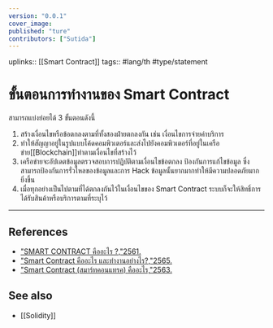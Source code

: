 ```yaml
---
version: "0.0.1"
cover_image:
published: "ture"
contributors: ["Sutida"]
---
```

uplinks:: [[Smart Contract]]
tags:: #lang/th #type/statement

# ขั้นตอนการทำงานของ Smart Contract
สามารถแบ่งย่อยได้ 3 ขั้นตอนดังนี้
1.  สร้างเงื่อนไขหรือข้อตกลงตามที่ทั้งสองฝ่ายตกลงกัน เช่น เงื่อนไขการจ่ายค่าบริการ
2. ทำให้สัญญาอยู่ในรูปแบบโค้ดคอมพิวเตอร์และส่งไปยังคอมพิวเตอร์ที่อยู่ในเครือข่าย[[Blockchain]]ทำตามเงื่อนไขที่สร้างไว้
3. เครือข่ายจะอัปเดตข้อมูลตรวจสอบการปฏิบัติตามเงื่อนไขข้อตกลง ป้องกันการแก้ไขข้อมูล ซึ่งสามารถป้องกันการรั่วไหลของข้อมูลและการ Hack ข้อมูลนั้นยากมากทำให้มีความปลอดภัยมากยิ่งขึ้น
4. เมื่อทุกอย่างเป็นไปตามที่ได้ตกลงกันไว้ในเงื่อนไขของ Smart Contract ระบบก็จะให้สิทธิ์การได้รับสินค้าหรือบริการตามที่ระบุไว้
---
## References
- ["SMART CONTRACT คืออะไร ?,"2561.](https://www.etda.or.th/th/Useful-Resource/knowledge-sharing/articles/index-article-other-p1/SMART-CONTRACT-%E0%B8%84%E0%B8%AD%E0%B8%AD%E0%B8%B0%E0%B9%84%E0%B8%A3.aspx?feed=590fb9ad-c550-4bc5-9a56-459ad4891d74)
- ["Smart Contract คืออะไร และทำงานอย่างไร?,"2565.](https://support.bitkub.com/hc/th/articles/360004414672-Smart-Contract-%E0%B8%84%E0%B8%B7%E0%B8%AD%E0%B8%AD%E0%B8%B0%E0%B9%84%E0%B8%A3-%E0%B9%81%E0%B8%A5%E0%B8%B0%E0%B8%97%E0%B8%B3%E0%B8%87%E0%B8%B2%E0%B8%99%E0%B8%AD%E0%B8%A2-%E0%B8%B2%E0%B8%87%E0%B9%84%E0%B8%A3-)
- ["Smart Contract (สมาร์ทคอนแทรค) คืออะไร,"2563.](https://www.mdsiglobal.com/smart-contract/)

## See also
- [[Solidity]]
